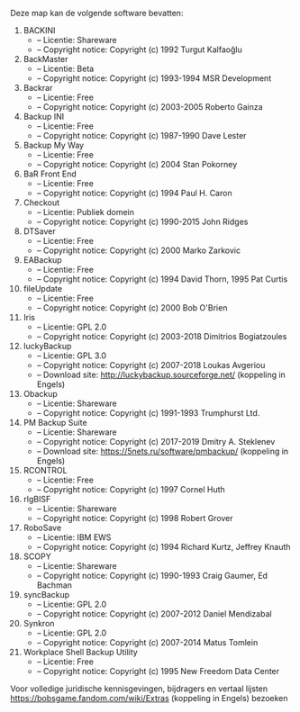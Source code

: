 ﻿Deze map kan de volgende software bevatten:

1. BACKINI
   - – Licentie: Shareware
   - – Copyright notice: Copyright (c) 1992 Turgut Kalfaoğlu
2. BackMaster
   - – Licentie: Beta
   - – Copyright notice: Copyright (c) 1993-1994 MSR Development
3. Backrar
   - – Licentie: Free
   - – Copyright notice: Copyright (c) 2003-2005 Roberto Gainza
4. Backup INI
   - – Licentie: Free
   - – Copyright notice: Copyright (c) 1987-1990 Dave Lester
5. Backup My Way
   - – Licentie: Free
   - – Copyright notice: Copyright (c) 2004 Stan Pokorney
6. BaR Front End
   - – Licentie: Free
   - – Copyright notice: Copyright (c) 1994 Paul H. Caron
7. Checkout
   - – Licentie: Publiek domein
   - – Copyright notice: Copyright (c) 1990-2015 John Ridges
8. DTSaver
   - – Licentie: Free
   - – Copyright notice: Copyright (c) 2000 Marko Zarkovic
9. EABackup
   - – Licentie: Free
   - – Copyright notice: Copyright (c) 1994 David Thorn, 1995 Pat Curtis
10. fileUpdate
    - – Licentie: Free
    - – Copyright notice: Copyright (c) 2000 Bob O'Brien
11. Iris
    - – Licentie: GPL 2.0
    - – Copyright notice: Copyright (c) 2003-2018 Dimitrios Bogiatzoules
12. luckyBackup
    - – Licentie: GPL 3.0
    - – Copyright notice: Copyright (c) 2007-2018 Loukas Avgeriou
    - – Download site: http://luckybackup.sourceforge.net/ (koppeling in Engels)
13. Obackup
    - – Licentie: Shareware
    - – Copyright notice: Copyright (c) 1991-1993 Trumphurst Ltd.
14. PM Backup Suite
    - – Licentie: Shareware
    - – Copyright notice: Copyright (c) 2017-2019 Dmitry A. Steklenev
    - – Download site: https://5nets.ru/software/pmbackup/ (koppeling in Engels)
15. RCONTROL
    - – Licentie: Free
    - – Copyright notice: Copyright (c) 1997 Cornel Huth
16. rlgBISF
    - – Licentie: Shareware
    - – Copyright notice: Copyright (c) 1998 Robert Grover
17. RoboSave
    - – Licentie: IBM EWS
    - – Copyright notice: Copyright (c) 1994 Richard Kurtz, Jeffrey Knauth
18. SCOPY
    - – Licentie: Shareware
    - – Copyright notice: Copyright (c) 1990-1993 Craig Gaumer, Ed Bachman
19. syncBackup
    - – Licentie: GPL 2.0
    - – Copyright notice: Copyright (c) 2007-2012 Daniel Mendizabal
20. Synkron
    - – Licentie: GPL 2.0
    - – Copyright notice: Copyright (c) 2007-2014 Matus Tomlein
21. Workplace Shell Backup Utility
    - – Licentie: Free
    - – Copyright notice: Copyright (c) 1995 New Freedom Data Center

Voor volledige juridische kennisgevingen, bijdragers en vertaal lijsten https://bobsgame.fandom.com/wiki/Extras (koppeling in Engels) bezoeken
